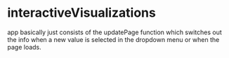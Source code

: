 # interactiveVisualizations

app basically just consists of the updatePage function which switches out the info when a 
new value is selected in the dropdown menu or when the page loads. 